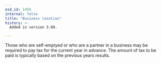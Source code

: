 ```yaml
---
esd_id: 1456
internal: false
title: "Business taxation"
history: >-
  Added in version 3.09.

---
```


Those who are self-emplyed or who are a partner in a business may be required to pay tax for the current year in advance.  The amount of tax to be paid is typically based on the previous years results.

